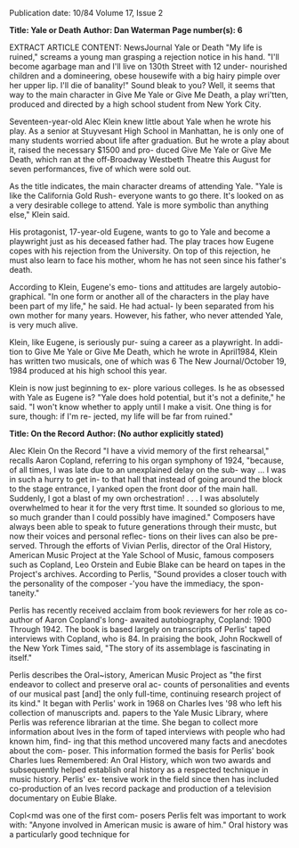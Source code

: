 Publication date: 10/84
Volume 17, Issue 2

**Title: Yale or Death**
**Author: Dan Waterman**
**Page number(s): 6**

EXTRACT ARTICLE CONTENT:
NewsJournal
Yale or Death
"My life is ruined," screams a young
man grasping a rejection notice in his
hand. "I'll become agarbage man and
I'll live on 130th Street with 12 under-
nourished children and a domineering,
obese housewife with a big hairy pimple
over her upper lip. I'll die of banality!"
Sound bleak to you? Well, it seems that
way to the main character in Give Me
Yale or Give Me Death, a play wri'tten,
produced and directed by a high school
student from New York City.

Seventeen-year-old Alec Klein knew
little about Yale when he wrote his play.
As a senior at Stuyvesant High School
in Manhattan, he is only one of many
students
worried
about
life
after
graduation. But he wrote a play about
it, raised the necessary $1500 and pro-
duced Give Me Yale or Give Me Death,
which ran at the off-Broadway
Westbeth Theatre this August for seven
performances, five of which were sold
out.

As the title indicates, the main
character dreams of attending Yale.
"Yale is like the California Gold Rush-
everyone wants to go there. It's looked
on as a very desirable college to attend.
Yale is more symbolic than anything
else," Klein said.

His protagonist, 17-year-old Eugene,
wants to go to Yale and become a
playwright just as his deceased father
had. The play traces how Eugene copes
with his rejection from the University.
On top of this rejection, he must also
learn to face his mother, whom he has
not seen since his father's death.

According to Klein, Eugene's emo-
tions and attitudes are largely autobio-
graphical. "In one form or another all of
the characters in the play have been
part of my life," he said. He had actual-
ly been separated from his own mother
for many years. However, his father,
who never attended Yale, is very much
alive.

Klein, like Eugene, is seriously pur-
suing a career as a playwright. In addi-
tion to Give Me Yale or Give Me Death,
which he wrote in April1984, Klein has
written two musicals, one of which was
6 The New Journal/October 19, 1984
produced at his high school this year.

Klein is now just beginning to ex-
plore various colleges.
Is he as
obsessed with Yale as Eugene is? "Yale
does hold potential, but it's not a
definite," he said. "I won't know
whether to apply until I make a visit.
One thing is for sure, though: if I'm re-
jected, my life will be far from ruined."


**Title: On the Record**
**Author:  (No author explicitly stated)**

Alec Klein
On the Record
"I have a vivid memory of the first
rehearsal,"
recalls Aaron Copland,
referring to his organ symphony of
1924, "because, of all times, I was late
due to an unexplained delay on the sub-
way ... I was in such a hurry to get in-
to that hall that instead of going around
the block to the stage entrance, I
yanked open the front door of the main
hall. Suddenly, I got a blast of my own
orchestration! . . . I was absolutely
overwhelmed to hear it for the very ftrst
time. It sounded so glorious to me, so
much grander than I could possibly
have imagined." Composers have
always been able to speak to future
generations through their mustc, but
now their voices and personal reflec-
tions on their lives can also be pre-
served. Through the efforts of Vivian
Perlis, director of the Oral History,
American Music Project at the Yale
School of Music, famous composers
such as Copland, Leo Orstein and
Eubie Blake can be heard on tapes in
the Project's archives. According to
Perlis, "Sound provides a closer touch
with the personality of the composer
-'you have the immediacy, the spon-
taneity."

Perlis has recently received acclaim
from book reviewers for her role as co-
author of Aaron
Copland's long-
awaited autobiography, Copland: 1900
Through 1942. The book is based largely
on transcripts of Perlis' taped interviews
with Copland, who is 84. In praising
the book, John Rockwell of the New
York Times said, "The story of its
assemblage is fascinating in itself."

Perlis describes the Oral~istory,
American Music Project as "the first
endeavor to collect and preserve oral ac-
counts of personalities and events of our
musical past [and] the only full-time,
continuing research project of its kind."
It began with Perlis' work in 1968 on
Charles lves '98 who left his collection of
manuscripts and. papers to the Yale
Music Library,
where
Perlis was
reference librarian at the time. She
began to collect more information about
Ives in the form of taped interviews
with people who had known him, find-
ing that this method uncovered many
facts and anecdotes about the com-
poser. This information formed the
basis for Perlis' book
Charles lues
Remembered: An Oral History, which won
two awards and subsequently helped
establish oral history as a respected
technique in music history. Perlis' ex-
tensive work in the field since then has
included co-production of an Ives
record package and production of a
television documentary on Eubie Blake.

Copl<md was one of the first com-
posers Perlis felt was important to work
with: "Anyone involved in American
music is aware of him." Oral history
was a particularly good technique for